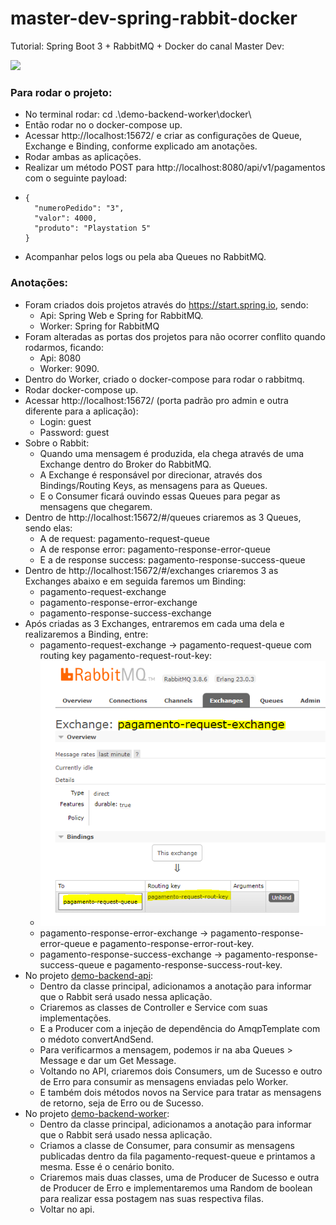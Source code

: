 # master-dev-spring-rabbit-docker
Tutorial: Spring Boot 3 + RabbitMQ + Docker do canal Master Dev:

[![](https://markdown-videos.vercel.app/youtube/weAruTI623k)](https://youtu.be/weAruTI623k)

### Para rodar o projeto:
* No terminal rodar: cd .\demo-backend-worker\docker\
* Então rodar no o docker-compose up.
* Acessar http://localhost:15672/ e criar as configurações de Queue, Exchange e Binding, conforme explicado am anotações.
* Rodar ambas as aplicações.
* Realizar um método POST para http://localhost:8080/api/v1/pagamentos com o seguinte payload:
* ```
  {
    "numeroPedido": "3",
    "valor": 4000,
    "produto": "Playstation 5"
  }
* Acompanhar pelos logs ou pela aba Queues no RabbitMQ.

### Anotações:
* Foram criados dois projetos através do https://start.spring.io, sendo:
  * Api: Spring Web e Spring for RabbitMQ.
  * Worker: Spring for RabbitMQ
* Foram alteradas as portas dos projetos para não ocorrer conflito quando rodarmos, ficando:
  * Api: 8080
  * Worker: 9090.
* Dentro do Worker, criado o docker-compose para rodar o rabbitmq.
* Rodar docker-compose up.
* Acessar http://localhost:15672/ (porta padrão pro admin e outra diferente para a aplicação):
  * Login: guest
  * Password: guest
* Sobre o Rabbit:
  * Quando uma mensagem é produzida, ela chega através de uma Exchange dentro do Broker do RabbitMQ.
  * A Exchange é responsável por direcionar, através dos Bindings/Routing Keys, as mensagens para as Queues.
  * E o Consumer ficará ouvindo essas Queues para pegar as mensagens que chegarem.
* Dentro de http://localhost:15672/#/queues criaremos as 3 Queues, sendo elas:
  * A de request: pagamento-request-queue
  * A de response error: pagamento-response-error-queue
  * E a de response success: pagamento-response-success-queue
* Dentro de http://localhost:15672/#/exchanges criaremos 3 as Exchanges abaixo e em seguida faremos um Binding:
  * pagamento-request-exchange
  * pagamento-response-error-exchange
  * pagamento-response-success-exchange
* Após criadas as 3 Exchanges, entraremos em cada uma dela e realizaremos a Binding, entre:
  * pagamento-request-exchange -> pagamento-request-queue com routing key pagamento-request-rout-key:
  * ![img.png](img.png)
  * pagamento-response-error-exchange -> pagamento-response-error-queue e pagamento-response-error-rout-key.
  * pagamento-response-success-exchange -> pagamento-response-success-queue e pagamento-response-success-rout-key.
* No projeto [demo-backend-api](demo-backend-api):
  * Dentro da classe principal, adicionamos a anotação para informar que o Rabbit será usado nessa aplicação.
  * Criaremos as classes de Controller e Service com suas implementações.
  * E a Producer com a injeção de dependência do AmqpTemplate com o médoto convertAndSend.
  * Para verificarmos a mensagem, podemos ir na aba Queues > Message e dar um Get Message.
  * Voltando no API, criaremos dois Consumers, um de Sucesso e outro de Erro para consumir as mensagens enviadas pelo Worker.
  * E também dois métodos novos na Service para tratar as mensagens de retorno, seja de Erro ou de Sucesso.
* No projeto [demo-backend-worker](demo-backend-worker):
  * Dentro da classe principal, adicionamos a anotação para informar que o Rabbit será usado nessa aplicação.
  * Criamos a classe de Consumer, para consumir as mensagens publicadas dentro da fila pagamento-request-queue e printamos a mesma. Esse é o cenário bonito.
  * Criaremos mais duas classes, uma de Producer de Sucesso e outra de Producer de Erro e implementaremos uma Random de boolean para realizar essa postagem nas suas respectiva filas.
  * Voltar no api.